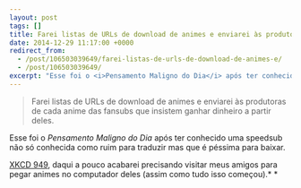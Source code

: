 ```yaml
---
layout: post
tags: []
title: Farei listas de URLs de download de animes e enviarei às produtoras...
date: 2014-12-29 11:17:00 +0000
redirect_from:
  - /post/106503039649/farei-listas-de-urls-de-download-de-animes-e/
  - /post/106503039649/
excerpt: "Esse foi o <i>Pensamento Maligno do Dia</i> após ter conhecido uma speedsub não só conhecida como ruim para traduzir mas que é péssima para baixar."
---
```


> Farei listas de URLs de download de animes e enviarei às produtoras de
> cada anime das fansubs que insistem ganhar dinheiro a partir deles.

Esse foi o *Pensamento Maligno do Dia* após ter conhecido uma speedsub
não só conhecida como ruim para traduzir mas que é péssima para baixar.

[XKCD 949](https://xkcd.com/949/), daqui a pouco acabarei precisando
visitar meus amigos para pegar animes no computador deles (assim como
tudo isso começou).*
*

